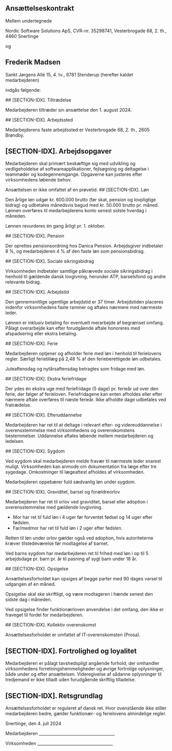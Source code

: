 ## Ansættelseskontrakt

Mellem undertegnede

<company-name>Nordic Software Solutions ApS, CVR-nr. 35298741, Vesterbrogade 68, 2. th., 4460 Snertinge</company-name>

og

## Frederik Madsen  
Sankt Jørgens Allé 15, 4. tv., 8781 Stenderup (herefter kaldet medarbejderen)

indgås følgende:

<start-date>
## [SECTION-IDX]. Tiltrædelse

Medarbejderen tiltræder sin ansættelse den 1. august 2024.
</start-date>

<location>
## [SECTION-IDX]. Arbejdssted

Medarbejderens faste arbejdssted er Vesterbrogade 68, 2. th., 2605 Brøndby.
</location>

<title>
## [SECTION-IDX]. Stillingsbetegnelse

Medarbejderen er ansat som Softwareudvikler.
</title>

## [SECTION-IDX]. Arbejdsopgaver

Medarbejderen skal primært beskæftige sig med udvikling og vedligeholdelse af softwareapplikationer, fejlsøgning og deltagelse i teammøder og kodegennemgange. Opgaverne kan justeres efter virksomhedens løbende behov.

<trial-period>
Ansættelsen er ikke omfattet af en prøvetid.
</trial-period>

<salary>
## [SECTION-IDX]. Løn

Den årlige løn udgør kr. 600.000 brutto (før skat, pension og lovpligtige bidrag) og udbetales månedsvis bagud med kr. 50.000 brutto pr. måned. Lønnen overføres til medarbejderens konto senest sidste hverdag i måneden.

Lønnen revurderes én gang årligt pr. 1. oktober.
</salary>

<pension>
## [SECTION-IDX]. Pension

Der oprettes pensionsordning hos Danica Pension. Arbejdsgiver indbetaler 8 %, og medarbejderen 4 % af den faste løn som pensionsbidrag.
</pension>

<social-security>
## [SECTION-IDX]. Sociale sikringsbidrag

Virksomheden indbetaler samtlige påkrævede sociale sikringsbidrag i henhold til gældende dansk lovgivning, herunder ATP, barselsfond og andre relevante bidrag.
</social-security>

<work-time>
## [SECTION-IDX]. Arbejdstid

Den gennemsnitlige ugentlige arbejdstid er 37 timer. Arbejdstiden placeres indenfor virksomhedens faste rammer og aftales nærmere med nærmeste leder.

Lønnen er inklusiv betaling for eventuelt merarbejde af begrænset omfang. Pålagt overarbejde kan efter forudgående aftale honoreres med afspadsering eller ekstra betaling.
</work-time>

<holiday>
## [SECTION-IDX]. Ferie

Medarbejderen optjener og afholder ferie med løn i henhold til ferielovens regler. Særligt ferietillæg på 2,48 % af den ferieberettigede løn udbetales.

Juleaftensdag og nytårsaftensdag betragtes som fridage med løn.
</holiday>

<extra-holiday>
## [SECTION-IDX]. Ekstra feriefridage

Der ydes én ekstra uge med feriefridage (5 dage) pr. ferieår ud over den ferie, der følger af ferieloven. Feriefridagene kan enten afholdes eller efter nærmere aftale overføres til næste ferieår. Ikke afholdte dage udbetales ved fratrædelse.
</extra-holiday>

<training>
## [SECTION-IDX]. Efteruddannelse

Medarbejderen har ret til at deltage i relevant efter- og videreuddannelse i overensstemmelse med virksomhedens og overenskomstens bestemmelser. Uddannelse aftales løbende mellem medarbejderen og ledelsen.
</training>

<illness>
## [SECTION-IDX]. Sygdom

Ved sygdom skal medarbejderen melde fravær til nærmeste leder snarest muligt. Virksomheden kan anmode om dokumentation fra læge efter tre sygedage. Omkostninger til lægeattest afholdes af virksomheden.

Medarbejderen oppebærer fuld sædvanlig løn under sygdom.
</illness>

<parental-leave>
## [SECTION-IDX]. Graviditet, barsel og forældreorlov

Medarbejderen har ret til orlov ved graviditet, barsel eller adoption i overensstemmelse med gældende lovgivning.

- Mor har ret til fuld løn i 4 uger før forventet fødsel og 14 uger efter fødslen.
- Far/medmor har ret til fuld løn i 2 uger efter fødslen.

Retten til løn under orlov gælder også ved adoption, hvis autoriteterne kræver tilstedeværelse før modtagelse af barnet.

Ved barns sygdom har medarbejderen ret til frihed med løn i op til 5 arbejdsdage pr. barn pr. år til pasning af sygt barn under 18 år.
</parental-leave>

<termination>
## [SECTION-IDX]. Opsigelse

Ansættelsesforholdet kan opsiges af begge parter med 90 dages varsel til udgangen af en måned.

Opsigelse skal ske skriftligt, og være modtageren i hænde senest den sidste dag i måneden.

Ved opsigelse finder funktionærloven anvendelse i det omfang, den ikke er fraveget til fordel for medarbejderen.
</termination>

<collective-agreement>
## [SECTION-IDX]. Kollektiv overenskomst

Ansættelsesforholdet er omfattet af IT-overenskomsten (Prosa).
</collective-agreement>

## [SECTION-IDX]. Fortrolighed og loyalitet

Medarbejderen er pålagt tavshedspligt angående forhold, der omhandler virksomhedens forretningshemmeligheder og øvrige fortrolige oplysninger, både under og efter ansættelsen. Videregivelse af sådanne oplysninger til tredjemand er ikke tilladt uden forudgående skriftlig tilladelse.

## [SECTION-IDX]. Retsgrundlag

Ansættelsesforholdet er reguleret af dansk ret. Hvor ovenstående ikke stiller medarbejderen bedre, gælder funktionær- og ferielovens almindelige regler.

Snertinge, den 4. juli 2024

Medarbejderen _____________________________________

Virksomheden _____________________________________
